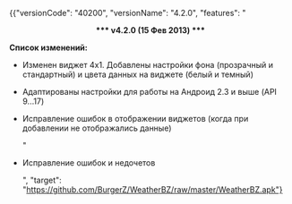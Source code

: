 ﻿{{"versionCode": "40200", 
"versionName": "4.2.0", 
"features": "<center><strong>*** v4.2.0 (15 Фев 2013) ***</strong></center><p>
<strong>Список изменений:</strong><p>
* Изменен виджет 4х1. Добавлены настройки фона (прозрачный и стандартный) и цвета данных на виджете (белый и темный)<p>
* Адаптированы настройки для работы на Андроид 2.3 и выше (API 9...17)<p>
* Исправление ошибок в отображении виджетов (когда при добавлении не отображались данные)<p>"
* Исправление ошибок и недочетов<p>", 
"target": "https://github.com/BurgerZ/WeatherBZ/raw/master/WeatherBZ.apk"}